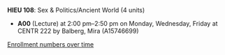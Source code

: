 **HIEU 108**: Sex & Politics/Ancient World (4 units)

- **A00** (Lecture) at 2:00 pm–2:50 pm on Monday, Wednesday, Friday at CENTR 222 by Balberg, Mira (A15746699)

[Enrollment numbers over time](./HIEU108.tsv)

